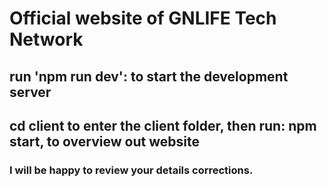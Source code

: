 # Official website of GNLIFE Tech Network

## run 'npm run dev':  to start the development server 
## cd client to enter the client folder, then run: npm start, to overview out website

### I will be happy to review your details corrections. 


